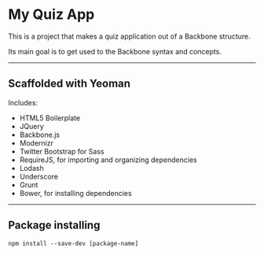 My Quiz App
===========

This is a project that makes a quiz application out of a Backbone structure.

Its main goal is to get used to the Backbone syntax and concepts.

----------------------
Scaffolded with Yeoman
----------------------

Includes:
- HTML5 Boilerplate
- JQuery
- Backbone.js
- Modernizr
- Twitter Bootstrap for Sass
- RequireJS, for importing and organizing dependencies
- Lodash
- Underscore
- Grunt
- Bower, for installing dependencies

--------------------------
Package installing
--------------------------

	npm install --save-dev [package-name]
